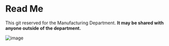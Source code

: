 # Read Me
This git reserved for the Manufacturing Department. __It may be shared with anyone outside of the department.__

![image](https://user-images.githubusercontent.com/96438831/212081749-c43d91dc-7df8-4726-8d1e-0a8deeab1dac.png)

